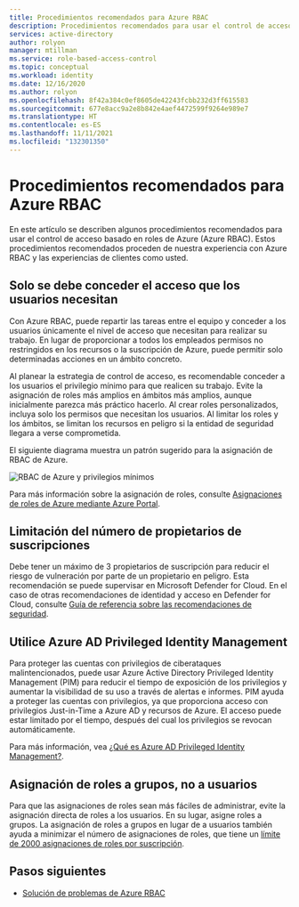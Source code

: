 ```yaml
---
title: Procedimientos recomendados para Azure RBAC
description: Procedimientos recomendados para usar el control de acceso basado en roles de Azure (Azure RBAC).
services: active-directory
author: rolyon
manager: mtillman
ms.service: role-based-access-control
ms.topic: conceptual
ms.workload: identity
ms.date: 12/16/2020
ms.author: rolyon
ms.openlocfilehash: 8f42a384c0ef8605de42243fcbb232d3ff615583
ms.sourcegitcommit: 677e8acc9a2e8b842e4aef4472599f9264e989e7
ms.translationtype: HT
ms.contentlocale: es-ES
ms.lasthandoff: 11/11/2021
ms.locfileid: "132301350"
---
```

# <a name="best-practices-for-azure-rbac"></a>Procedimientos recomendados para Azure RBAC

En este artículo se describen algunos procedimientos recomendados para usar el control de acceso basado en roles de Azure (Azure RBAC). Estos procedimientos recomendados proceden de nuestra experiencia con Azure RBAC y las experiencias de clientes como usted.

## <a name="only-grant-the-access-users-need"></a>Solo se debe conceder el acceso que los usuarios necesitan

Con Azure RBAC, puede repartir las tareas entre el equipo y conceder a los usuarios únicamente el nivel de acceso que necesitan para realizar su trabajo. En lugar de proporcionar a todos los empleados permisos no restringidos en los recursos o la suscripción de Azure, puede permitir solo determinadas acciones en un ámbito concreto.

Al planear la estrategia de control de acceso, es recomendable conceder a los usuarios el privilegio mínimo para que realicen su trabajo. Evite la asignación de roles más amplios en ámbitos más amplios, aunque inicialmente parezca más práctico hacerlo. Al crear roles personalizados, incluya solo los permisos que necesitan los usuarios. Al limitar los roles y los ámbitos, se limitan los recursos en peligro si la entidad de seguridad llegara a verse comprometida.

El siguiente diagrama muestra un patrón sugerido para la asignación de RBAC de Azure.

![RBAC de Azure y privilegios mínimos](./media/best-practices/rbac-least-privilege.png)

Para más información sobre la asignación de roles, consulte [Asignaciones de roles de Azure mediante Azure Portal](role-assignments-portal.md).

## <a name="limit-the-number-of-subscription-owners"></a>Limitación del número de propietarios de suscripciones

Debe tener un máximo de 3 propietarios de suscripción para reducir el riesgo de vulneración por parte de un propietario en peligro. Esta recomendación se puede supervisar en Microsoft Defender for Cloud. En el caso de otras recomendaciones de identidad y acceso en Defender for Cloud, consulte [Guía de referencia sobre las recomendaciones de seguridad](../security-center/recommendations-reference.md).

## <a name="use-azure-ad-privileged-identity-management"></a>Utilice Azure AD Privileged Identity Management

Para proteger las cuentas con privilegios de ciberataques malintencionados, puede usar Azure Active Directory Privileged Identity Management (PIM) para reducir el tiempo de exposición de los privilegios y aumentar la visibilidad de su uso a través de alertas e informes. PIM ayuda a proteger las cuentas con privilegios, ya que proporciona acceso con privilegios Just-in-Time a Azure AD y recursos de Azure. El acceso puede estar limitado por el tiempo, después del cual los privilegios se revocan automáticamente. 

Para más información, vea [¿Qué es Azure AD Privileged Identity Management?](../active-directory/privileged-identity-management/pim-configure.md).

## <a name="assign-roles-to-groups-not-users"></a>Asignación de roles a grupos, no a usuarios

Para que las asignaciones de roles sean más fáciles de administrar, evite la asignación directa de roles a los usuarios. En su lugar, asigne roles a grupos. La asignación de roles a grupos en lugar de a usuarios también ayuda a minimizar el número de asignaciones de roles, que tiene un [límite de 2000 asignaciones de roles por suscripción](troubleshooting.md#azure-role-assignments-limit). 

## <a name="next-steps"></a>Pasos siguientes

- [Solución de problemas de Azure RBAC](troubleshooting.md)
